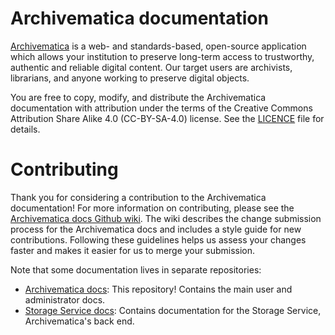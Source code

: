 # Archivematica documentation

[Archivematica](https://www.archivematica.org/en/) is a web- and standards-based, open-source application which allows your institution to preserve long-term access to trustworthy, authentic and reliable digital content.
Our target users are archivists, librarians, and anyone working to preserve digital objects.

You are free to copy, modify, and distribute the Archivematica documentation with attribution under the terms of the Creative Commons Attribution Share Alike 4.0 (CC-BY-SA-4.0) license.
See the [LICENCE](LICENCE) file for details.

# Contributing

Thank you for considering a contribution to the Archivematica documentation!
For more information on contributing, please see the [Archivematica docs Github wiki](https://github.com/artefactual/archivematica-docs/wiki).
The wiki describes the change submission process for the Archivematica docs and includes a style guide for new contributions.
Following these guidelines helps us assess your changes faster and makes it easier for us to merge your submission.

Note that some documentation lives in separate repositories:

* [Archivematica docs](https://github.com/artefactual/archivematica-docs): This repository! Contains the main user and administrator docs.
* [Storage Service docs](https://github.com/artefactual/archivematica-storage-service-docs): Contains documentation for the Storage Service, Archivematica's back end.
